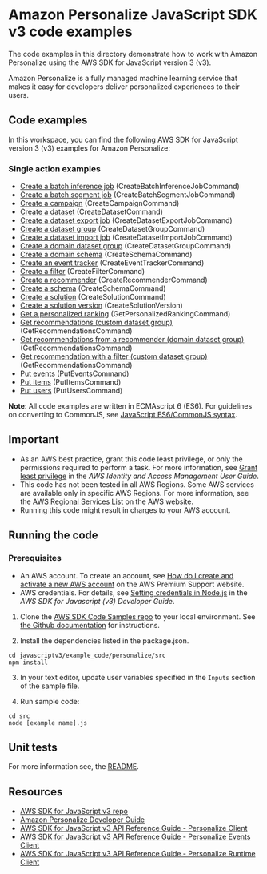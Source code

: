#  Amazon Personalize JavaScript SDK v3 code examples
The code examples in this directory demonstrate how to work with Amazon Personalize using the AWS SDK for JavaScript version 3 (v3).

Amazon Personalize is a fully managed machine learning service that makes it easy for developers deliver personalized experiences to their users.

## Code examples
In this workspace, you can find the following AWS SDK for JavaScript version 3 (v3) examples for Amazon Personalize:

### Single action examples
- [Create a batch inference job](src/personalize_createBatchInferenceJob.js) (CreateBatchInferenceJobCommand)
- [Create a batch segment job](src/personalize_createBatchSegmentJob.js) (CreateBatchSegmentJobCommand)
- [Create a campaign](src/personalize_createCampaign.js) (CreateCampaignCommand)
- [Create a dataset](src/personalize_createDataset.js) (CreateDatasetCommand)
- [Create a dataset export job](src/personalize_createDatasetExportJob.js) (CreateDatasetExportJobCommand)
- [Create a dataset group](src/personalize_createDatasetGroup.js) (CreateDatasetGroupCommand)
- [Create a dataset import job](src/personalize_createDatasetImportJob.js) (CreateDatasetImportJobCommand)
- [Create a domain dataset group](src/personalize_createDomainDatasetGroup.js) (CreateDatasetGroupCommand)
- [Create a domain schema](src/personalize_createDomainSchema.js) (CreateSchemaCommand)
- [Create an event tracker](src/personalize_createEventTracker.js) (CreateEventTrackerCommand)
- [Create a filter](src/personalize_createFilter.js) (CreateFilterCommand)
- [Create a recommender](src/personalize_createRecommender.js) (CreateRecommenderCommand)
- [Create a schema](src/personalize_createSchema.js) (CreateSchemaCommand)
- [Create a solution](src/personalize_createSolution.js) (CreateSolutionCommand)
- [Create a solution version](src/personalize_createSolutionVersion.js) (CreateSolutionVersion)
- [Get a personalized ranking](src/personalize_getPersonalizedRanking.js) (GetPersonalizedRankingCommand)
- [Get recommendations (custom dataset group)](src/personalize_getRecommendations.js) (GetRecommendationsCommand)
- [Get recommendations from a recommender (domain dataset group)](src/personalize_getRecommendationsFromRecommender.js) (GetRecommendationsCommand)
- [Get recommendation with a filter (custom dataset group)](src/personalize_getRecommendationsWithFilter.js) (GetRecommendationsCommand)
- [Put events](src/personalize_putEvents.js) (PutEventsCommand)
- [Put items](src/personalize_putItems.js) (PutItemsCommand)
- [Put users](src/personalize_putUsers.js) (PutUsersCommand)

**Note**: All code examples are written in ECMAscript 6 (ES6). For guidelines on converting to CommonJS, see 
[JavaScript ES6/CommonJS syntax](https://docs.aws.amazon.com/sdk-for-javascript/v3/developer-guide/sdk-examples-javascript-syntax.html).

## Important

- As an AWS best practice, grant this code least privilege, or only the
  permissions required to perform a task. For more information, see
  [Grant least privilege](https://docs.aws.amazon.com/IAM/latest/UserGuide/best-practices.html#grant-least-privilege)
  in the *AWS Identity and Access Management User Guide*.
- This code has not been tested in all AWS Regions. Some AWS services are
  available only in specific AWS Regions. For more information, see the
  [AWS Regional Services List](https://aws.amazon.com/about-aws/global-infrastructure/regional-product-services/)
  on the AWS website.
- Running this code might result in charges to your AWS account.

## Running the code

### Prerequisites
- An AWS account. To create an account, see [How do I create and activate a new AWS account](https://aws.amazon.com/premiumsupport/knowledge-center/create-and-activate-aws-account/) on the AWS Premium Support website.
- AWS credentials. For details, see  [Setting credentials in Node.js](https://docs.aws.amazon.com/sdk-for-javascript/v3/developer-guide/setting-credentials-node.html) in the
  *AWS SDK for Javascript (v3) Developer Guide*.

1. Clone the [AWS SDK Code Samples repo](https://github.com/awsdocs/aws-doc-sdk-examples) to your local environment. See [the Github documentation](https://docs.github.com/en/github/creating-cloning-and-archiving-repositories/cloning-a-repository) for instructions.

2. Install the dependencies listed in the package.json.

```
cd javascriptv3/example_code/personalize/src
npm install
```
3. In your text editor, update user variables specified in the ```Inputs``` section of the sample file.

4. Run sample code:
```
cd src
node [example name].js
```

## Unit tests
For more information see, the [README](../README.rst).

## Resources
- [AWS SDK for JavaScript v3 repo](https://github.com/aws/aws-sdk-js-v3)
- [Amazon Personalize Developer Guide ](https://docs.aws.amazon.com/personalize/latest/dg/what-is-personalize.html)   
- [AWS SDK for JavaScript v3 API Reference Guide - Personalize Client](https://docs.aws.amazon.com/AWSJavaScriptSDK/v3/latest/clients/client-personalize/index.html)
- [AWS SDK for JavaScript v3 API Reference Guide - Personalize Events Client](https://docs.aws.amazon.com/AWSJavaScriptSDK/v3/latest/clients/client-personalize-events/index.html)
- [AWS SDK for JavaScript v3 API Reference Guide - Personalize Runtime Client](https://docs.aws.amazon.com/AWSJavaScriptSDK/v3/latest/clients/client-personalize-events/index.html) 

 
